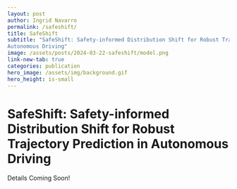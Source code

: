 ```yaml
---
layout: post
author: Ingrid Navarro
permalink: /safeshift/
title: SafeShift
subtitle: "SafeShift: Safety-informed Distribution Shift for Robust Trajectory Prediction in 
Autonomous Driving"
image: /assets/posts/2024-03-22-safeshift/model.png
link-new-tab: true
categories: publication
hero_image: /assets/img/background.gif
hero_height: is-small
---
```


<h1> 
SafeShift: Safety-informed Distribution Shift for Robust Trajectory Prediction in Autonomous Driving 
</h1>


Details Coming Soon!